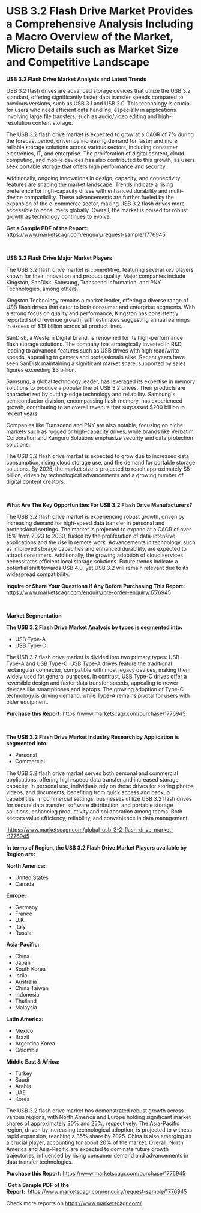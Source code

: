 <p><h1>USB 3.2 Flash Drive Market Provides a Comprehensive Analysis Including a Macro Overview of the Market, Micro Details such as Market Size and Competitive Landscape</h1></p><p><strong>USB 3.2 Flash Drive Market Analysis and Latest Trends</strong></p>
<p><p>USB 3.2 flash drives are advanced storage devices that utilize the USB 3.2 standard, offering significantly faster data transfer speeds compared to previous versions, such as USB 3.1 and USB 2.0. This technology is crucial for users who need efficient data handling, especially in applications involving large file transfers, such as audio/video editing and high-resolution content storage.</p><p>The USB 3.2 flash drive market is expected to grow at a CAGR of 7% during the forecast period, driven by increasing demand for faster and more reliable storage solutions across various sectors, including consumer electronics, IT, and enterprise. The proliferation of digital content, cloud computing, and mobile devices has also contributed to this growth, as users seek portable storage that offers high performance and security.</p><p>Additionally, ongoing innovations in design, capacity, and connectivity features are shaping the market landscape. Trends indicate a rising preference for high-capacity drives with enhanced durability and multi-device compatibility. These advancements are further fueled by the expansion of the e-commerce sector, making USB 3.2 flash drives more accessible to consumers globally. Overall, the market is poised for robust growth as technology continues to evolve.</p></p>
<p><strong>Get a Sample PDF of the Report:&nbsp;</strong> <a href="https://www.marketscagr.com/enquiry/request-sample/1776945?utm_campaign=1998&utm_medium=2&utm_source=Github&utm_content=ia&utm_term=27122024&utm_id=usb-32-flash-drive">https://www.marketscagr.com/enquiry/request-sample/1776945</a></p>
<p>&nbsp;</p>
<p><strong>USB 3.2 Flash Drive Major Market Players</strong></p>
<p><p>The USB 3.2 flash drive market is competitive, featuring several key players known for their innovation and product quality. Major companies include Kingston, SanDisk, Samsung, Transcend Information, and PNY Technologies, among others.</p><p>Kingston Technology remains a market leader, offering a diverse range of USB flash drives that cater to both consumer and enterprise segments. With a strong focus on quality and performance, Kingston has consistently reported solid revenue growth, with estimates suggesting annual earnings in excess of $13 billion across all product lines.</p><p>SanDisk, a Western Digital brand, is renowned for its high-performance flash storage solutions. The company has strategically invested in R&D, leading to advanced features such as USB drives with high read/write speeds, appealing to gamers and professionals alike. Recent years have seen SanDisk maintaining a significant market share, supported by sales figures exceeding $3 billion.</p><p>Samsung, a global technology leader, has leveraged its expertise in memory solutions to produce a popular line of USB 3.2 drives. Their products are characterized by cutting-edge technology and reliability. Samsung's semiconductor division, encompassing flash memory, has experienced growth, contributing to an overall revenue that surpassed $200 billion in recent years.</p><p>Companies like Transcend and PNY are also notable, focusing on niche markets such as rugged or high-capacity drives, while brands like Verbatim Corporation and Kanguru Solutions emphasize security and data protection solutions.</p><p>The USB 3.2 flash drive market is expected to grow due to increased data consumption, rising cloud storage use, and the demand for portable storage solutions. By 2025, the market size is projected to reach approximately $5 billion, driven by technological advancements and a growing number of digital content creators.</p></p>
<p>&nbsp;</p>
<p><strong>What Are The Key Opportunities For USB 3.2 Flash Drive Manufacturers?</strong></p>
<p><p>The USB 3.2 flash drive market is experiencing robust growth, driven by increasing demand for high-speed data transfer in personal and professional settings. The market is projected to expand at a CAGR of over 15% from 2023 to 2030, fueled by the proliferation of data-intensive applications and the rise in remote work. Advancements in technology, such as improved storage capacities and enhanced durability, are expected to attract consumers. Additionally, the growing adoption of cloud services necessitates efficient local storage solutions. Future trends indicate a potential shift towards USB 4.0, yet USB 3.2 will remain relevant due to its widespread compatibility.</p></p>
<p><strong>Inquire or Share Your Questions If Any Before Purchasing This Report:</strong> <a href="https://www.marketscagr.com/enquiry/pre-order-enquiry/1776945?utm_campaign=1998&utm_medium=2&utm_source=Github&utm_content=ia&utm_term=27122024&utm_id=usb-32-flash-drive">https://www.marketscagr.com/enquiry/pre-order-enquiry/1776945</a></p>
<p>&nbsp;</p>
<p><strong>Market Segmentation</strong></p>
<p><strong>The USB 3.2 Flash Drive Market Analysis by types is segmented into:</strong></p>
<p><ul><li>USB Type-A</li><li>USB Type-C</li></ul></p>
<p><p>The USB 3.2 flash drive market is divided into two primary types: USB Type-A and USB Type-C. USB Type-A drives feature the traditional rectangular connector, compatible with most legacy devices, making them widely used for general purposes. In contrast, USB Type-C drives offer a reversible design and faster data transfer speeds, appealing to newer devices like smartphones and laptops. The growing adoption of Type-C technology is driving demand, while Type-A remains pivotal for users with older equipment.</p></p>
<p><strong>Purchase this Report:&nbsp;</strong><a href="https://www.marketscagr.com/purchase/1776945?utm_campaign=1998&utm_medium=2&utm_source=Github&utm_content=ia&utm_term=27122024&utm_id=usb-32-flash-drive">https://www.marketscagr.com/purchase/1776945</a></p>
<p>&nbsp;</p>
<p><strong>The USB 3.2 Flash Drive Market Industry Research by Application is segmented into:</strong></p>
<p><ul><li>Personal</li><li>Commercial</li></ul></p>
<p><p>The USB 3.2 flash drive market serves both personal and commercial applications, offering high-speed data transfer and increased storage capacity. In personal use, individuals rely on these drives for storing photos, videos, and documents, benefiting from quick access and backup capabilities. In commercial settings, businesses utilize USB 3.2 flash drives for secure data transfer, software distribution, and portable storage solutions, enhancing productivity and collaboration among teams. Both sectors value efficiency, reliability, and convenience in data management.</p></p>
<p><a href="https://www.marketscagr.com/global-usb-3-2-flash-drive-market-r1776945?utm_campaign=1998&utm_medium=2&utm_source=Github&utm_content=ia&utm_term=27122024&utm_id=usb-32-flash-drive">&nbsp;https://www.marketscagr.com/global-usb-3-2-flash-drive-market-r1776945</a></p>
<p><strong>In terms of Region, the USB 3.2 Flash Drive Market Players available by Region are:</strong></p>
<p>
    <p> <strong> North America: </strong>
        <ul>
            <li>United States</li>
            <li>Canada</li>
        </ul>
        </p> 
    <p> <strong> Europe: </strong>
        <ul>
            <li>Germany</li>
            <li>France</li>
            <li>U.K.</li>
            <li>Italy</li>
            <li>Russia</li>
        </ul>
        </p> 
    <p> <strong> Asia-Pacific: </strong>
        <ul>
            <li>China</li>
            <li>Japan</li>
            <li>South Korea</li>
            <li>India</li>
            <li>Australia</li>
            <li>China Taiwan</li>
            <li>Indonesia</li>
            <li>Thailand</li>
            <li>Malaysia</li>
        </ul>
        </p> 
    <p> <strong> Latin America: </strong>
        <ul>
            <li>Mexico</li>
            <li>Brazil</li>
            <li>Argentina Korea</li>
            <li>Colombia</li>
        </ul>
        </p> 
    <p> <strong> Middle East & Africa: </strong>
        <ul>
            <li>Turkey</li>
            <li>Saudi</li>
            <li>Arabia</li>
            <li>UAE</li>
            <li>Korea</li>
        </ul>
    </p>
    </p>
<p><p>The USB 3.2 flash drive market has demonstrated robust growth across various regions, with North America and Europe holding significant market shares of approximately 30% and 25%, respectively. The Asia-Pacific region, driven by increasing technological adoption, is projected to witness rapid expansion, reaching a 35% share by 2025. China is also emerging as a crucial player, accounting for about 20% of the market. Overall, North America and Asia-Pacific are expected to dominate future growth trajectories, influenced by rising consumer demand and advancements in data transfer technologies.</p></p>
<p><strong>Purchase this Report: </strong><a href="https://www.marketscagr.com/purchase/1776945?utm_campaign=1998&utm_medium=2&utm_source=Github&utm_content=ia&utm_term=27122024&utm_id=usb-32-flash-drive">https://www.marketscagr.com/purchase/1776945</a></p>
<p>&nbsp;<strong>Get a Sample PDF of the Report:&nbsp;&nbsp;</strong><a href="https://www.marketscagr.com/enquiry/request-sample/1776945?utm_campaign=1998&utm_medium=2&utm_source=Github&utm_content=ia&utm_term=27122024&utm_id=usb-32-flash-drive">https://www.marketscagr.com/enquiry/request-sample/1776945</a></p>
<p><strong></strong></p>
<p>Check more reports on <a href="https://www.marketscagr.com/?utm_campaign=1998&utm_medium=2&utm_source=Github&utm_content=ia&utm_term=27122024&utm_id=usb-32-flash-drive">https://www.marketscagr.com/</a></p>